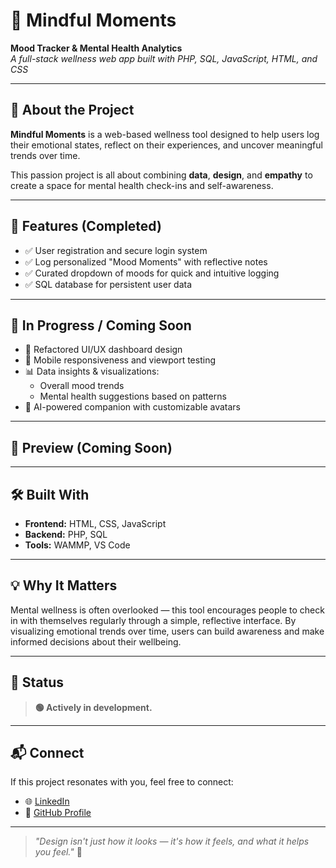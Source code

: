 # 🌿 Mindful Moments  
**Mood Tracker & Mental Health Analytics**  
*A full-stack wellness web app built with PHP, SQL, JavaScript, HTML, and CSS*

---

## 🧠 About the Project

**Mindful Moments** is a web-based wellness tool designed to help users log their emotional states, reflect on their experiences, and uncover meaningful trends over time.

This passion project is all about combining **data**, **design**, and **empathy** to create a space for mental health check-ins and self-awareness.

---

## 🚀 Features (Completed)

- ✅ User registration and secure login system  
- ✅ Log personalized "Mood Moments" with reflective notes  
- ✅ Curated dropdown of moods for quick and intuitive logging  
- ✅ SQL database for persistent user data  

---

## 🔧 In Progress / Coming Soon

- 🎨 Refactored UI/UX dashboard design  
- 📱 Mobile responsiveness and viewport testing  
- 📊 Data insights & visualizations:
  - Overall mood trends  
  - Mental health suggestions based on patterns  
- 🤖 AI-powered companion with customizable avatars  

---

## 📸 Preview (Coming Soon)

---

## 🛠️ Built With

- **Frontend:** HTML, CSS, JavaScript  
- **Backend:** PHP, SQL  
- **Tools:** WAMMP, VS Code  

---

## 💡 Why It Matters

Mental wellness is often overlooked — this tool encourages people to check in with themselves regularly through a simple, reflective interface. By visualizing emotional trends over time, users can build awareness and make informed decisions about their wellbeing.

---

## 📍 Status

> **🟢 Actively in development.**  

---

## 📬 Connect

If this project resonates with you, feel free to connect:

- 🌐 [LinkedIn](linkedin.com/in/benjamin-terzic-0550a318b) 
- 🐙 [GitHub Profile](https://github.com/clonemalone) 

---

> *"Design isn't just how it looks — it's how it feels, and what it helps you feel."* 🌱
